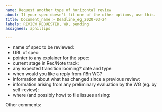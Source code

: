 ```yaml
---
name: Request another type of horizontal review
about: If your spec doesn't fit one of the other options, use this.
title: Document_name > Deadline_eg_2020-03-24
labels: REVIEW REQUESTED, WD, pending
assignees: aphillips

---
```


- name of spec to be reviewed: 
- URL of spec: 
- pointer to any explainer for the spec: 
- current stage in Rec/Note track: 
- any expected transition looming? date and type: 
- when would you like a reply from i18n WG? 
- information about what has changed since a previous review: 
- information arising from any preliminary evaluation by the WG (eg. by self-review): 
- where (and possibly how) to file issues arising: 

Other comments:
